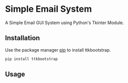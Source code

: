 # Simple Email System

A Simple Email GUI System using Python's Tkinter Module.

## Installation
Use the package manager [pip](https://pip.pypa.io/en/stable/) to install ttkbootstrap.
```bash
pip install ttkbootstrap
```

## Usage
